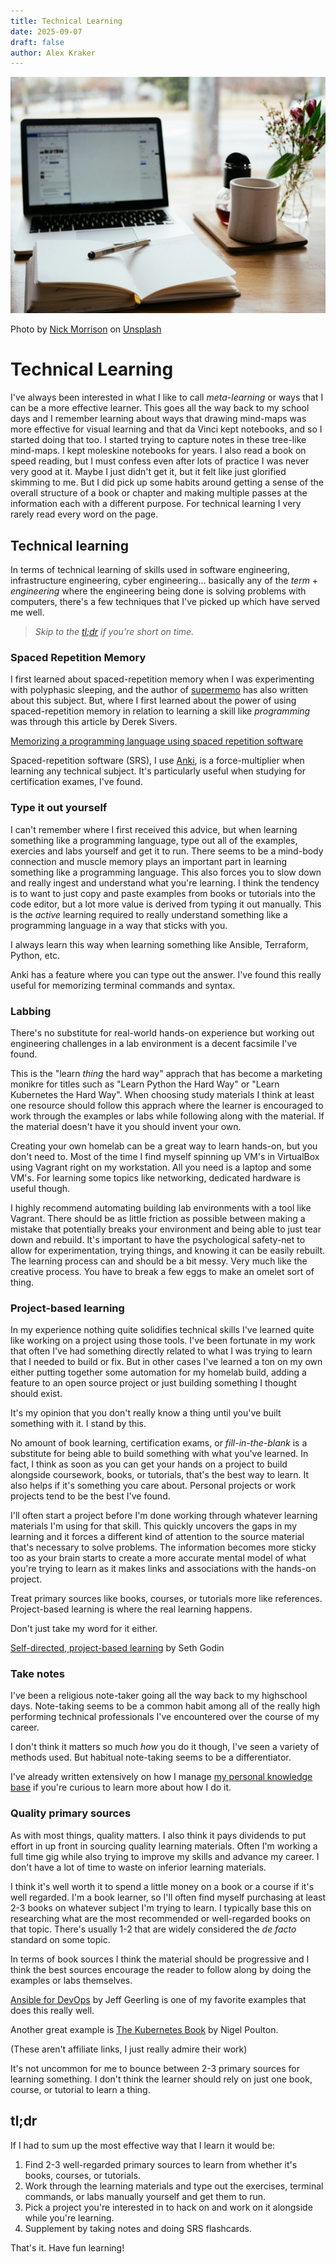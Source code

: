 ```yaml
---
title: Technical Learning
date: 2025-09-07
draft: false
author: Alex Kraker
---
```


![Image of notebook, pen, laptop, and coffee](./nick-morrison-FHnnjk1Yj7Y-unsplash.jpg)

Photo by <a href="https://unsplash.com/@nickmorrison?utm_content=creditCopyText&utm_medium=referral&utm_source=unsplash">Nick Morrison</a> on <a href="https://unsplash.com/photos/macbook-pro-near-white-open-book-FHnnjk1Yj7Y?utm_content=creditCopyText&utm_medium=referral&utm_source=unsplash">Unsplash</a>

# Technical Learning

I've always been interested in what I like to call _meta-learning_ or ways
that I can be a more effective learner. This goes all the way back to my
school days and I remember learning about ways that drawing mind-maps was
more effective for visual learning and that da Vinci kept notebooks, and so
I started doing that too. I started trying to capture notes in these tree-like
mind-maps. I kept moleskine notebooks for years. I also read a book on speed
reading, but I must confess even after lots of practice I was never very good
at it. Maybe I just didn't get it, but it felt like just glorified skimming to
me. But I did pick up some habits around getting a sense of the overall
structure of a book or chapter and making multiple passes at the information
each with a different purpose. For technical learning I very rarely read
every word on the page.

## Technical learning

In terms of technical learning of skills used in software engineering, 
infrastructure engineering, cyber engineering... basically any of the _term_ +
_engineering_ where the engineering being done is solving problems with
computers, there's a few techniques that I've picked up which have served me
well.

> _Skip to the [tl;dr](#tldr) if you're short on time._

### Spaced Repetition Memory

I first learned about spaced-repetition memory when I was experimenting with
polyphasic sleeping, and the author of [supermemo](https://www.supermemo.guru/wiki/SuperMemo_Guru) has also written about this subject. But, where I first
learned about the power of using spaced-repetition memory in relation to
learning a skill like _programming_ was through this article by Derek Sivers.

[Memorizing a programming language using spaced repetition software](https://sive.rs/srs)

Spaced-repetition software (SRS), I use [Anki](https://apps.ankiweb.net/), is
a force-multiplier when learning any technical subject. It's particularly
useful when studying for certification exames, I've found.

### Type it out yourself

I can't remember where I first received this advice, but when learning something
like a programming language, type out all of the examples, exercies and labs
yourself and get it to run. There seems to be a mind-body connection and muscle
memory plays an important part in learning something like a programming language. This also forces you to slow down and really ingest and understand what you're
learning. I think the tendency is to want to just copy and paste examples from
books or tutorials into the code editor, but a lot more value is derived from typing it out manually. This is the _active_ learning required to really understand
something like a programming language in a way that sticks with you.

I always learn this way when learning something like Ansible, Terraform, Python,
etc.

Anki has a feature where you can type out the answer. I've found this really
useful for memorizing terminal commands and syntax.

### Labbing

There's no substitute for real-world hands-on experience but working out
engineering challenges in a lab environment is a decent facsimile I've found.

This is the "learn _thing_ the hard way" apprach that has become a marketing
monikre for titles such as "Learn Python the Hard Way" or "Learn Kubernetes
the Hard Way". When choosing study materials I think at least one resource
should follow this apprach where the learner is encouraged to work through
the examples or labs while following along with the material. If the material
doesn't have it you should invent your own.

Creating your own homelab can be a great way to learn hands-on, but you don't
need to. Most of the time I find myself spinning up VM's in VirtualBox using
Vagrant right on my workstation. All you need is a laptop and some VM's.
For learning some topics like networking, dedicated hardware is useful though.

I highly recommend automating building lab environments with a tool like
Vagrant. There should be as little friction as possible between making a
mistake that potentially breaks your environment and being able to just
tear down and rebuild. It's important to have the psychological safety-net
to allow for experimentation, trying things, and knowing it can be easily
rebuilt. The learning process can and should be a bit messy. Very much like the
creative process. You have to break a few eggs to make an omelet sort of thing.

### Project-based learning

In my experience nothing quite solidifies technical skills I've learned
quite like working on a project using those tools. I've been fortunate in my
work that often I've had something directly related to what I was trying to
learn that I needed to build or fix. But in other cases I've learned a ton
on my own either putting together some automation for my homelab build, adding
a feature to an open source project or just building something I thought
should exist.

It's my opinion that you don't really know a thing until you've built something
with it. I stand by this.

No amount of book learning, certification exams, or _fill-in-the-blank_ is 
a substitute for being able to build something with what you've learned. In fact,
I think as soon as you can get your hands on a project to build alongside
coursework, books, or tutorials,  that's the best way to learn. It also helps
if it's something you care about. Personal projects or work projects tend to
be the best I've found.

I'll often start a project before I'm done working through whatever learning
materials I'm using for that skill. This quickly uncovers the gaps in my
learning and it forces a different kind of attention to the source material
that's necessary to solve problems. The information becomes more sticky too
as your brain starts to create a more accurate mental model of what you're
trying to learn as it makes links and associations with the hands-on
project.

Treat primary sources like books, courses, or tutorials more like references.
Project-based learning is where the real learning happens.

Don't just take my word for it either.

[Self-directed, project-based learning](https://seths.blog/2020/09/self-directed-project-based-learning/) by Seth Godin

### Take notes

I've been a religious note-taker going all the way back to my highschool days.
Note-taking seems to be a common habit among all of the really high performing
technical professionals I've encountered over the course of my career.

I don't think it matters so much _how_ you do it though, I've seen a variety
of methods used. But habitual note-taking seems to be a differentiator.

I've already written extensively on how I manage
[my personal knowledge base](https://kraker.github.io/blog/second-brain/) if
you're curious to learn more about how I do it.

### Quality primary sources

As with most things, quality matters. I also think it
pays dividends to put effort in up front in sourcing quality learning
materials. Often I'm working a full time gig while also trying to improve
my skills and advance my career. I don't have a lot of time to waste on
inferior learning materials.

I think it's well worth it to spend a little money on a book or a course if
it's well regarded. I'm a book learner, so I'll often find myself purchasing
at least 2-3 books on whatever subject I'm trying to learn. I typically base this
on researching what are the most recommended or well-regarded books on that
topic. There's usually 1-2 that are widely considered the _de facto_ standard
on some topic.

In terms of book sources I think the material should be progressive and I think
the best sources encourage the reader to follow along by doing the examples or
labs themselves.

[Ansible for DevOps](https://www.ansiblefordevops.com/) by Jeff Geerling
is one of my favorite examples that does this really well.

Another great example is [The Kubernetes Book](https://www.nigelpoulton.com/books)
by Nigel Poulton.

(These aren't affiliate links, I just really admire their work)

It's not uncommon for me to bounce between 2-3 primary sources for learning
something. I don't think the learner should rely on just one book, course,
or tutorial to learn a thing.

## tl;dr

If I had to sum up the most effective way that I learn it would be:

1. Find 2-3 well-regarded primary sources to learn from whether it's books,
  courses, or tutorials.
2. Work through the learning materials and type out the exercises, terminal
  commands, or labs manually yourself and get them to run.
3. Pick a project you're interested in to hack on and work on it alongside
  while you're learning.
4. Supplement by taking notes and doing SRS flashcards.

That's it. Have fun learning!
